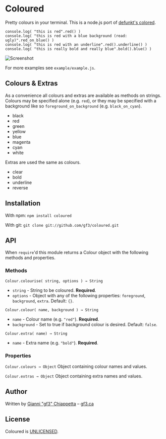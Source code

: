 # Coloured

Pretty colours in your terminal. This is a node.js port of [defunkt's colored](http://github.com/defunkt/colored).

    console.log( "this is red".red() )
    console.log( "this is red with a blue background (read: ugly)".red_on_blue() )
    console.log( "this is red with an underline".red().underline() )
    console.log( "this is really bold and really blue".bold().blue() )

![Screenshot](http://img.gf3.ca/4f615cb56fb1a090ff4e36eb88247258.png)

For more examples see `example/example.js`.

## Colours & Extras

As a convenience all colours and extras are available as methods on strings.
Colours may be specified alone (e.g. `red`), or they may be specified with
a background like so `foreground_on_background` (e.g. `black_on_cyan`).

* black
* red
* green
* yellow
* blue
* magenta
* cyan
* white

Extras are used the same as colours.

* clear
* bold
* underline
* reverse

## Installation

With npm: `npm install coloured`

With git: `git clone git://github.com/gf3/coloured.git`

## API

When `require`'d this module returns a Colour object with the following methods
and properties.

### Methods

`Colour.colourise( string, options ) → String`

* `string` - String to be coloured. **Required**.
* `options` - Object with any of the following properties: `foreground`, `background`, `extra`. Default: `{}`.

`Colour.colour( name, background ) → String`

* `name` - Colour name (e.g. `"red"`). **Required**.
* `background` - Set to true if background colour is desired. Default: `false`.

`Colour.extra( name) → String`

* `name` - Extra name (e.g. `"bold"`). **Required**.

### Properties

`Colour.colours → Object` Object containing colour names and values.

`Colour.extras → Object` Object containing extra names and values.

## Author

Written by [Gianni "gf3" Chiappetta](http://github.com/gf3) &ndash; [gf3.ca](http://gf3.ca)

## License

Coloured is [UNLICENSED](http://unlicense.org/).


